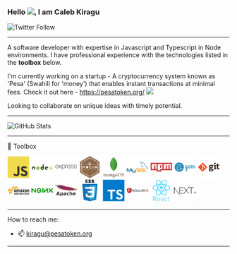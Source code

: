 ### Hello <img src="https://raw.githubusercontent.com/MartinHeinz/MartinHeinz/master/wave.gif" width="30px"/>, I am Caleb Kiragu

![Twitter Follow](https://img.shields.io/twitter/follow/mmiikiragu?label=Follow%20%40mmiikiragu&style=social)

---

A software developer with expertise in Javascript and Typescript in Node environments. I have professional experience with the technologies listed in the **toolbox** below.

I'm currently working on a startup - A cryptocurrency system known as 'Pesa' (Swahili for 'money') that enables instant transactions at minimal fees. Check it out here - https://pesatoken.org/ <img src="https://pesa-images.s3.amazonaws.com/pesa-images/512trans.png" height="17px">

Looking to collaborate on unique ideas with timely potential.

---

![GitHub Stats](https://github-readme-stats.vercel.app/api?username=CalebKiragu&show_icons=true)

---

🧰 Toolbox

<img alt="JS logo" src="https://github.com/devicons/devicon/blob/master/icons/javascript/javascript-original.svg" width="50" height="50" /> <img alt="Node logo" src="https://github.com/devicons/devicon/blob/master/icons/nodejs/nodejs-original-wordmark.svg" width="50" height="50" /> <img alt="Express logo" src="https://github.com/devicons/devicon/blob/master/icons/express/express-original-wordmark.svg" width="50" height="50" /> <img alt="Mocha logo" src="https://github.com/devicons/devicon/blob/master/icons/mocha/mocha-plain.svg" width="50" height="50" /> <img alt="MongoDB logo" src="https://github.com/devicons/devicon/blob/master/icons/mongodb/mongodb-original-wordmark.svg" width="50" height="50" /> <img alt="MySQL logo" src="https://github.com/devicons/devicon/blob/master/icons/mysql/mysql-original-wordmark.svg" width="50" height="50" /> <img alt="NPM logo" src="https://github.com/devicons/devicon/blob/master/icons/npm/npm-original-wordmark.svg" width="50" height="50" /> <img alt="Yarn logo" src="https://github.com/devicons/devicon/blob/master/icons/yarn/yarn-original-wordmark.svg" width="50" height="50" /> <img alt="Git logo" src="https://github.com/devicons/devicon/blob/master/icons/git/git-original-wordmark.svg" width="50" height="50" /> <img alt="AWS logo" src="https://github.com/devicons/devicon/blob/master/icons/amazonwebservices/amazonwebservices-original-wordmark.svg" width="50" height="50" /> <img alt="Nginx logo" src="https://github.com/devicons/devicon/blob/master/icons/nginx/nginx-original.svg" width="50" height="50" /> <img alt="Apache logo" src="https://github.com/devicons/devicon/blob/master/icons/apache/apache-original-wordmark.svg" width="50" height="50" /> <img alt="CSS logo" src="https://github.com/devicons/devicon/blob/master/icons/css3/css3-original-wordmark.svg" width="50" height="50" /> <img alt="TS logo" src="https://github.com/devicons/devicon/blob/master/icons/typescript/typescript-original.svg" width="50" height="50" /> <img alt="Angular logo" src="https://github.com/devicons/devicon/blob/master/icons/angularjs/angularjs-original-wordmark.svg" width="50" height="50" /> <img alt="React logo" src="https://github.com/devicons/devicon/blob/master/icons/react/react-original-wordmark.svg" width="50" height="50" /> <img alt="Next logo" src="https://github.com/devicons/devicon/blob/master/icons/nextjs/nextjs-original-wordmark.svg" width="50" height="50" /> 

---

How to reach me:
- 📫 kiragu@pesatoken.org

---

<!--
**CalebKiragu/CalebKiragu** is a ✨ _special_ ✨ repository because its `README.md` (this file) appears on your GitHub profile.

Here are some ideas to get you started:

- 🌱 I’m currently learning ...
- 👯 I’m looking to collaborate on ...
- 🤔 I’m looking for help with ...
- 💬 Ask me about ...
- 📫 How to reach me: ...
- 😄 Pronouns: ...
- ⚡ Fun fact: ...
-->
